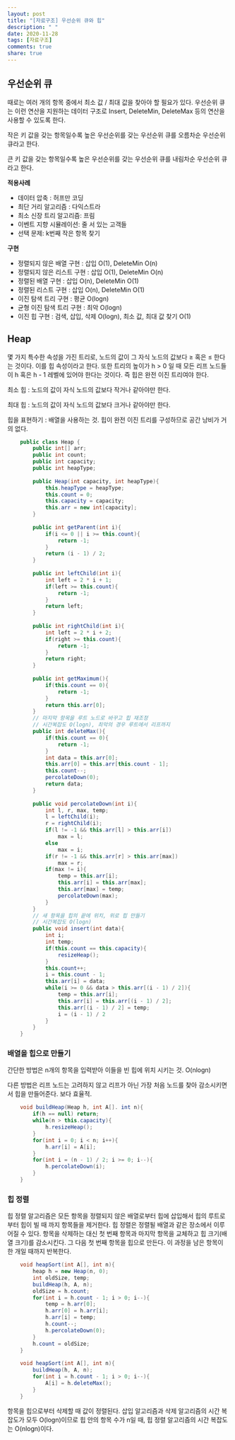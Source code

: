 ```yaml
---
layout: post
title: "[자료구조] 우선순위 큐와 힙"
description: " "
date: 2020-11-28
tags: [자료구조]
comments: true
share: true
---
```



## 우선순위 큐

때로는 여러 개의 항목 중에서 최소 값 / 최대 값을 찾아야 할 필요가 있다. 우선순위 큐는 이런 연산을 지원하는 데이터 구조로 Insert, DeleteMin, DeleteMax 등의 연산을 사용할 수 있도록 한다.

작은 키 값을 갖는 항목일수록 높은 우선순위를 갖는 우선순위 큐를 오름차순 우선순위 큐라고 한다.

큰 키 값을 갖는 항목일수록 높은 우선순위를 갖는 우선순위 큐를 내림차순 우선순위 큐라고 한다.

**적용사례**

- 데이터 압축 : 허프만 코딩
- 최단 거리 알고리즘 : 다익스트라
- 최소 신장 트리 알고리즘: 프림
- 이벤트 지향 시뮬레이션: 줄 서 있는 고객들
- 선택 문제: k번째 작은 항목 찾기

**구현**

- 정렬되지 않은 배열 구현 : 삽입 O(1), DeleteMin O(n)
- 정렬되지 않은 리스트 구현 : 삽입 O(1), DeleteMin O(n)
- 정렬된 배열 구현 : 삽입 O(n), DeleteMin O(1)
- 정렬된 리스트 구현 : 삽입 O(n), DeleteMin O(1)
- 이진 탐색 트리 구현 : 평균 O(logn)
- 균형 이진 탐색 트리 구현 : 최악 O(logn)
- 이진 힙 구현 : 검색, 삽입, 삭제 O(logn), 최소 값, 최대 값 찾기 O(1)

## Heap

몇 가지 특수한 속성을 가진 트리로, 노드의 값이 그 자식 노드의 값보다 ≥ 혹은 ≤ 한다는 것이다. 이를 힙 속성이라고 한다. 또한 트리의 높이가 h > 0 일 때 모든 리프 노드들이 h 혹은 h - 1 레벨에 있어야 한다는 것이다. 즉 힙은 완전 이진 트리여야 한다.

최소 힙 : 노드의 값이 자식 노드의 값보다 작거나 같아야만 한다.

최대 힙 : 노드의 값이 자식 노드의 값보다 크거나 같아야만 한다.

힙을 표현하기 : 배열을 사용하는 것. 힙이 완전 이진 트리를 구성하므로 공간 낭비가 거의 없다.
```java
    public class Heap {
    	public int[] arr;
    	public int count;
    	public int capacity;
    	public int heapType;
    	
    	public Heap(int capacity, int heapType){
    		this.heapType = heapType;
    		this.count = 0;
    		this.capacity = capacity;
    		this.arr = new int[capacity];
    	}
    	
    	public int getParent(int i){
    		if(i <= 0 || i >= this.count){
    			return -1;
    		}
    		return (i - 1) / 2;
    	}
    	
    	public int leftChild(int i){
    		int left = 2 * i + 1;
    		if(left >= this.count){
    			return -1;
    		}
    		return left;
    	}
    	
    	public int rightChild(int i){
    		int left = 2 * i + 2;
    		if(right >= this.count){
    			return -1;
    		}
    		return right;
    	}
    	
    	public int getMaximum(){
    		if(this.count == 0){
    			return -1;
    		}
    		return this.arr[0];
    	}
    	// 마지막 항목을 루트 노드로 바꾸고 힙 재조정
    	// 시간복잡도 O(logn), 최악의 경우 루트에서 리프까지
    	public int deleteMax(){
    		if(this.count == 0){
    			return -1;
    		}
    		int data = this.arr[0];
    		this.arr[0] = this.arr[this.count - 1];
    		this.count--;
    		percolateDown(0);
    		return data;
    	}
    	
    	public void percolateDown(int i){
    		int l, r, max, temp;
    		l = leftChild(i);
    		r = rightChild(i);
    		if(l != -1 && this.arr[l] > this.arr[i])
    			max = l;
    		else
    			max = i;
    		if(r != -1 && this.arr[r] > this.arr[max])
    			max = r;
    		if(max != i){
    			temp = this.arr[i];
    			this.arr[i] = this.arr[max];
    			this.arr[max] = temp;
    			percolateDown(max);
    		}
    	}
    	// 새 항목을 힙의 끝에 위치, 위로 힙 만들기
    	// 시간복잡도 O(logn)
    	public void insert(int data){
    		int i;
    		int temp;
    		if(this.count == this.capacity){
    			resizeHeap();
    		}
    		this.count++;
    		i = this.count - 1;	
    		this.arr[i] = data;
    		while(i >= 0 && data > this.arr[(i - 1) / 2]){
    			temp = this.arr[i];
    			this.arr[i] = this.arr[(i - 1) / 2];
    			this.arr[(i - 1) / 2] = temp;
    			i = (i - 1) / 2
    		}
    	}
    } 
```
### 배열을 힙으로 만들기

간단한 방법은 n개의 항목을 입력받아 이들을 빈 힙에 위치 시키는 것. O(nlogn)

다른 방법은 리프 노드는 고려하지 않고 리프가 아닌 가장 처음 노드를 찾아 감소시키면서 힙을 만들어준다. 보다 효율적.
```java
    void buildHeap(Heap h, int A[]. int n){
    	if(h == null) return;
    	while(n > this.capacity){
    		h.resizeHeap();
    	}
    	for(int i = 0; i < n; i++){
    		h.arr[i] = A[i];
    	}
    	for(int i = (n - 1) / 2; i >= 0; i--){
    		h.percolateDown(i);
    	}
    }
```
### 힙 정렬

힙 정렬 알고리즘은 모든 항목을 정렬되지 않은 배열로부터 힙에 삽입해서 힙의 루트로부터 힙이 빌 때 까지 항목들을 제거한다. 힙 정렬은 정렬될 배열과 같은 장소에서 이루어질 수 있다. 항목을 삭제하는 대신 첫 번째 항목과 마지막 항목을 교체하고 힙 크기(배열 크기)를 감소시킨다. 그 다음 첫 번째 항목을 힙으로 만든다. 이 과정을 남은 항목이 한 개일 때까지 반복한다.
```java
    void heapSort(int A[], int n){
    	heap h = new Heap(n, 0);
    	int oldSize, temp;
    	buildHeap(h, A, n);
    	oldSize = h.count;
    	for(int i = h.count - 1; i > 0; i--){
    		temp = h.arr[0];
    		h.arr[0] = h.arr[i];
    		h.arr[i] = temp;
    		h.count--;
    		h.percolateDown(0);
    	}
    	h.count = oldSize;
    }
    
    void heapSort(int A[], int n){
    	buildHeap(h, A, n);
    	for(int i = h.count - 1; i > 0; i--){
    		A[i] = h.deleteMax();
    	}
    }
```
항목을 힙으로부터 삭제할 때 값이 정렬된다. 삽입 알고리즘과 삭제 알고리즘의 시간 복잡도가 모두 O(logn)이므로 힙 안의 항목 수가 n일 때, 힙 정렬 알고리즘의 시간 복잡도는 O(nlogn)이다.

